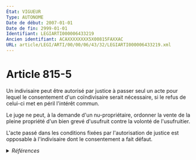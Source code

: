 ```yaml
---
État: VIGUEUR
Type: AUTONOME
Date de début: 2007-01-01
Date de fin: 2999-01-01
Identifiant: LEGIARTI000006433219
Ancien identifiant: ACAXXXXXXXX5X00815FAXXAC
URL: article/LEGI/ARTI/00/00/06/43/32/LEGIARTI000006433219.xml
---
```


<h1>Article 815-5</h1>

Un indivisaire peut être autorisé par justice à passer seul un acte pour lequel
le consentement d'un coïndivisaire serait nécessaire, si le refus de celui-ci
met en péril l'intérêt commun.<br />

Le juge ne peut, à la demande d'un nu-propriétaire, ordonner la vente de la
pleine propriété d'un bien grevé d'usufruit contre la volonté de
l'usufruitier.<br />

L'acte passé dans les conditions fixées par l'autorisation de justice est
opposable à l'indivisaire dont le consentement a fait défaut.


<details>
  <summary><em>Références</em></summary>

  <h2>Articles faisant référence à l'article</h2>
  
  <ul>
    <li>
      <a href="https://legal.tricoteuses.fr//redirection/LEGIARTI000006284836?vers=git&vers=legifrance">LOI n° 2006-728 du 23 juin 2006 portant réforme des successions et des libéralités - article 2 ENTIEREMENT_MODIF</a> MODIFICATION cible
    </li>
  </ul>
  
  <h2>Références faites par l'article</h2>
  
  <ul>
    <li>
      CODIFICATION source Loi 1803-04-19
    </li>
    <li>
      1987-07-06 SPEC_APPLI cible <a href="https://legal.tricoteuses.fr//redirection/LEGIARTI000006283904?vers=git&vers=legifrance">Loi n° 87-498 du 6 juillet 1987 modifiant le deuxième alinéa de l'article 815-5 du code civil relatif à la vente d'un bien grevé d'usufruit - article 2 AUTONOME VIGUEUR, en vigueur depuis le 1987-07-07</a>
    </li>
    <li>
      2006-06-23 MODIFICATION source <a href="https://legal.tricoteuses.fr//redirection/LEGIARTI000006284836?vers=git&vers=legifrance">LOI n° 2006-728 du 23 juin 2006 portant réforme des successions et des libéralités - article 2 ENTIEREMENT_MODIF</a>
    </li>
    <li>
      2999-01-01 CITATION cible <a href="https://legal.tricoteuses.fr//redirection/LEGIARTI000006433232?vers=git&vers=legifrance">Code civil - article 818 AUTONOME VIGUEUR, en vigueur depuis le 2007-01-01</a>
    </li>
    <li>
      2999-01-01 CITATION cible <a href="https://legal.tricoteuses.fr//redirection/LEGIARTI000006433242?vers=git&vers=legifrance">Code civil - article 819 AUTONOME VIGUEUR, en vigueur depuis le 2007-01-01</a>
    </li>
  </ul>
</details>

